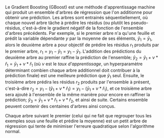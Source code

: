 
Le Gradient Boosting (GBoost) est une méthode d'apprentissage machine qui produit un ensemble d'arbres de régression que l'on additionne pour obtenir une prédiction. Les arbres sont entrainés séquentiellement, où chaque nouvel arbre tâche à prédire les résidus (ou plutôt les pseudo-résidus, c'est-à-dire le gradient négatif de la fonction de l'ensemble d'arbres précédents. Par exemple, si le premier arbre n'a qu'une feuille et prédit la variable dépendante $y$ par la moyenne de ses éléments, $\hat{y}_1=\bar{y}_1$, alors le deuxième arbre a pour objectif de prédire les résidus $r_1$ produits par le premier arbre, $r_1=y_1-\hat{y}_1=y_1-\bar{y}_1$. L'addition des prédictions du deuxième arbre au premier raffine la prédiction de l'ensemble; $\hat{y}_2=\hat{y}_1+\nu*\hat{r}_1=\bar{y}_1+\nu*\hat{r}_1$ (où $\nu$ est le *taux d'apprentissage*, un hyperparamètre déterminant combien chaque arbre additionnel doit contribuer à la prédiction finale) est une meilleure prédiction que $\hat{y}_1$ seul. Ensuite, le troisième arbre prédira les résidus $r_2$ produits par l'ensemble à présent, c'est-à-dire $r_2=y_1-(\hat{y}_1+\nu*\hat{r}_1)=y_1-(\bar{y}_1+\nu*\hat{r}_1)$, et ce troisième arbre sera ajouté à l'ensemble de la même manière pour encore en raffiner la prédiction; $\hat{y}_3=\bar{y}_1+\nu*\hat{r}_1+\nu*\hat{r}_2$, et ainsi de suite. Certains ensemble peuvent contenir des centaines d'arbres ainsi conçus.

Chaque arbre suivant le premier (celui qui ne fait que regrouper tous les exemples sous une feuille et prédire la moyenne) est un petit arbre de régression qui tente de minimiser l'erreure quadratique selon l'algorithme normal. 